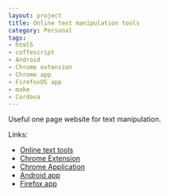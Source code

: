 ```yaml
---
layout: project
title: Online text manipulation tools
category: Personal
tags: 
- html5
- coffescript
- Android
- Chrome extension
- Chrome app
- FirefoxOS app
- make
- Cordova
---
```


Useful one page website for text manipulation.

Links:

- [Online text tools](http://www.text-tools-online.com)
- [Chrome Extension](https://chrome.google.com/webstore/detail/text-tools/mpcpnbklkemjinipimjcbgjijefholkd)
- [Chrome Application](https://chrome.google.com/webstore/detail/text-tools/dcfadjfmnfijlbjfjklpmhbliikihnco)
- [Android app](https://play.google.com/store/apps/details?id=com.avtobiografia.TextTools)
- [Firefox app](https://marketplace.firefox.com/app/text-tools/)
